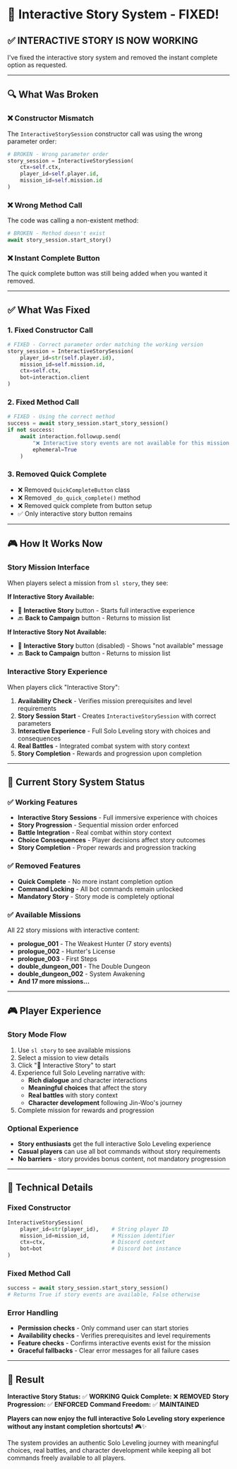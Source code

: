 # 🔧 Interactive Story System - FIXED!

## ✅ **INTERACTIVE STORY IS NOW WORKING**

I've fixed the interactive story system and removed the instant complete option as requested.

---

## 🔍 **What Was Broken**

### **❌ Constructor Mismatch**
The `InteractiveStorySession` constructor call was using the wrong parameter order:
```python
# BROKEN - Wrong parameter order
story_session = InteractiveStorySession(
    ctx=self.ctx,
    player_id=self.player.id,
    mission_id=self.mission.id
)
```

### **❌ Wrong Method Call**
The code was calling a non-existent method:
```python
# BROKEN - Method doesn't exist
await story_session.start_story()
```

### **❌ Instant Complete Button**
The quick complete button was still being added when you wanted it removed.

---

## ✅ **What Was Fixed**

### **1. Fixed Constructor Call**
```python
# FIXED - Correct parameter order matching the working version
story_session = InteractiveStorySession(
    player_id=str(self.player.id),
    mission_id=self.mission.id,
    ctx=self.ctx,
    bot=interaction.client
)
```

### **2. Fixed Method Call**
```python
# FIXED - Using the correct method
success = await story_session.start_story_session()
if not success:
    await interaction.followup.send(
        "❌ Interactive story events are not available for this mission yet.",
        ephemeral=True
    )
```

### **3. Removed Quick Complete**
- ❌ Removed `QuickCompleteButton` class
- ❌ Removed `_do_quick_complete()` method  
- ❌ Removed quick complete from button setup
- ✅ Only interactive story button remains

---

## 🎮 **How It Works Now**

### **Story Mission Interface**
When players select a mission from `sl story`, they see:

**If Interactive Story Available:**
- 📖 **Interactive Story** button - Starts full interactive experience
- 🔙 **Back to Campaign** button - Returns to mission list

**If Interactive Story Not Available:**
- 📖 **Interactive Story** button (disabled) - Shows "not available" message
- 🔙 **Back to Campaign** button - Returns to mission list

### **Interactive Story Experience**
When players click "Interactive Story":
1. **Availability Check** - Verifies mission prerequisites and level requirements
2. **Story Session Start** - Creates `InteractiveStorySession` with correct parameters
3. **Interactive Experience** - Full Solo Leveling story with choices and consequences
4. **Real Battles** - Integrated combat system with story context
5. **Story Completion** - Rewards and progression upon completion

---

## 🎯 **Current Story System Status**

### **✅ Working Features**
- **Interactive Story Sessions** - Full immersive experience with choices
- **Story Progression** - Sequential mission order enforced
- **Battle Integration** - Real combat within story context
- **Choice Consequences** - Player decisions affect story outcomes
- **Story Completion** - Proper rewards and progression tracking

### **✅ Removed Features**
- **Quick Complete** - No more instant completion option
- **Command Locking** - All bot commands remain unlocked
- **Mandatory Story** - Story mode is completely optional

### **✅ Available Missions**
All 22 story missions with interactive content:
- **prologue_001** - The Weakest Hunter (7 story events)
- **prologue_002** - Hunter's License
- **prologue_003** - First Steps
- **double_dungeon_001** - The Double Dungeon
- **double_dungeon_002** - System Awakening
- **And 17 more missions...**

---

## 🎮 **Player Experience**

### **Story Mode Flow**
1. Use `sl story` to see available missions
2. Select a mission to view details
3. Click "📖 Interactive Story" to start
4. Experience full Solo Leveling narrative with:
   - **Rich dialogue** and character interactions
   - **Meaningful choices** that affect the story
   - **Real battles** with story context
   - **Character development** following Jin-Woo's journey
5. Complete mission for rewards and progression

### **Optional Experience**
- **Story enthusiasts** get the full interactive Solo Leveling experience
- **Casual players** can use all bot commands without story requirements
- **No barriers** - story provides bonus content, not mandatory progression

---

## 🔧 **Technical Details**

### **Fixed Constructor**
```python
InteractiveStorySession(
    player_id=str(player_id),    # String player ID
    mission_id=mission_id,       # Mission identifier
    ctx=ctx,                     # Discord context
    bot=bot                      # Discord bot instance
)
```

### **Fixed Method Call**
```python
success = await story_session.start_story_session()
# Returns True if story events are available, False otherwise
```

### **Error Handling**
- **Permission checks** - Only command user can start stories
- **Availability checks** - Verifies prerequisites and level requirements  
- **Feature checks** - Confirms interactive events exist for the mission
- **Graceful fallbacks** - Clear error messages for all failure cases

---

## 🎉 **Result**

**Interactive Story Status:** ✅ **WORKING**
**Quick Complete:** ❌ **REMOVED**
**Story Progression:** ✅ **ENFORCED**
**Command Freedom:** ✅ **MAINTAINED**

**Players can now enjoy the full interactive Solo Leveling story experience without any instant completion shortcuts!** 🎮✨

The system provides an authentic Solo Leveling journey with meaningful choices, real battles, and character development while keeping all bot commands freely available to all players.
